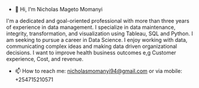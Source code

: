 - 👋 Hi, I’m Nicholas Mageto Momanyi

I'm a dedicated and goal-oriented professional with more than three years of experience in data management. I specialize in data maintenance, integrity, transformation, and visualization using Tableau, SQL and Python.
I am seeking to pursue a career in Data Science. I enjoy working with data, communicating complex ideas and making data driven organizational decisions. I want to improve health business outcomes e,g Customer experience, Cost, and revenue.
- 📫 How to reach me: nicholasmomanyi94@gmail.com or via mobile: +254715210571

<!---
nichmomanyi/nichmomanyi is a ✨ special ✨ repository because its `README.md` (this file) appears on your GitHub profile.
You can click the Preview link to take a look at your changes.
--->
